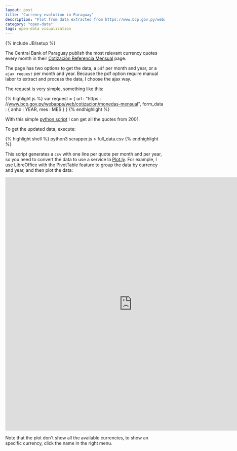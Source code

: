 ```yaml
---
layout: post
title: "Currency evolution in Paraguay"
description: "Plot from data extracted from https://www.bcp.gov.py/webapps/web/cotizacion/monedas-mensual"
category: "open-data"
tags: open-data visualization
---
```

{% include JB/setup %}

The Central Bank of Paraguay publish the most relevant currency quotes every
month in their [Cotización Referencia Mensual][central-bank] page.

The page has two options to get the data, a `pdf` per month and year, or a `ajax
request` per month and year. Because the pdf option require manual labor to
extract and process the data, I choose the ajax way.

The request is very simple, something like this:


{% highlight js %}
var request = {
  url       : "https : //www.bcp.gov.py/webapps/web/cotizacion/monedas-mensual",
  form_data : {
    anho : YEAR,
    mes  : MES
  }
}
{% endhighlight %}

With this simple [python script][gist-scrapper] I can get all the quotes from
2001. 

To get the updated data, execute:

{% highlight shell %}
python3 scrapper.js > full_data.csv
{% endhighlight %}

This script generates a `csv` with one line per quote per month and per year, so
you need to convert the data to use a service la [Plot.ly][plot-ly]. For
example, I use LibreOffice with the PivotTable feature to group the data by
currency and year, and then plot the data:

<iframe width="800" height="800" frameborder="0" scrolling="yes"
src="https://plot.ly/~avolpe/23.embed"></iframe>

Note that the plot don't show all the available currencies, to show an specific
currency, click the name in the right menu.

[central-bank]: https://www.bcp.gov.py/webapps/web/cotizacion/monedas-mensual
[gist-scrapper]: https://gist.github.com/aVolpe/8d2b4ffd29d990105ec5
[plot-ly]: http://plot.ly/~avolpe
